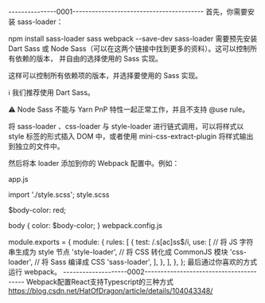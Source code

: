 ---------------0001-----------------------------------------
首先，你需要安装 sass-loader：

npm install sass-loader sass webpack --save-dev
sass-loader 需要预先安装 Dart Sass 或 Node Sass（可以在这两个链接中找到更多的资料）。这可以控制所有依赖的版本， 并自由的选择使用的 Sass 实现。

这样可以控制所有依赖项的版本，并选择要使用的 Sass 实现。

ℹ️ 我们推荐使用 Dart Sass。

⚠ Node Sass 不能与 Yarn PnP 特性一起正常工作，并且不支持 @use rule。

将 sass-loader 、css-loader 与 style-loader 进行链式调用，可以将样式以 style 标签的形式插入 DOM 中，或者使用 mini-css-extract-plugin 将样式输出到独立的文件中。

然后将本 loader 添加到你的 Webpack 配置中。例如：

app.js

import './style.scss';
style.scss

$body-color: red;

body {
  color: $body-color;
}
webpack.config.js

module.exports = {
  module: {
    rules: [
      {
        test: /\.s[ac]ss$/i,
        use: [
          // 将 JS 字符串生成为 style 节点
          'style-loader',
          // 将 CSS 转化成 CommonJS 模块
          'css-loader',
          // 将 Sass 编译成 CSS
          'sass-loader',
        ],
      },
    ],
  },
};
最后通过你喜欢的方式运行 webpack。
--------------------0002----------------------------------------
Webpack配置React支持Typescript的三种方式
https://blog.csdn.net/HatOfDragon/article/details/104043348/


